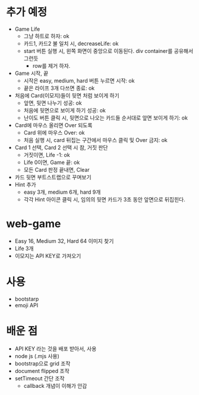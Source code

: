 # 추가 예정
  - Game Life
    - 그냥 하트로 하자: ok
    - 카드1, 카드2 불 일치 시, decreaseLife: ok
    - start 버튼 실행 시, 왼쪽 화면이 중앙으로 이동된다. div container를 공유해서그런듯
      - row를 제거 하자.
  - Game 시작, 끝
    - 시작은 easy, medium, hard 버튼 누르면 시작: ok
    - 끝은 라이프 3개 다쓰면 종료: ok
  - 처음에 Card(이모지)들이 뒷면 처럼 보이게 하기
    - 앞면, 뒷면 나누기 성공: ok
    - 처음에 뒷면으로 보이게 하기 성공: ok
    - 난이도 버튼 클릭 시, 뒷면으로 나오는 카드들 순서대로 앞면 보이게 하기: ok
  - Card에 마우스 올리면 Over 되도록
    - Card 위에 마우스 Over: ok
    - 처음 실행 시, card 뒤집는 구간에서 마우스 클릭 및 Over 금지: ok
  - Card 1 선택, Card 2 선택 시 참, 거짓 판단
    - 거짓이면, Life -1: ok
    - Life 0이면, Game 끝: ok
    - 모든 Card 판정 끝내면, Clear
  - 카드 뒷면 부트스트랩으로 꾸며보기
  - Hint 추가
    - easy 3개, medium 6개, hard 9개
    - 각각 Hint 아이콘 클릭 시, 임의의 뒷면 카드가 3초 동안 앞면으로 뒤집힌다.
    
# web-game
  - Easy 16, Medium 32, Hard 64 이미지 찾기
  - Life 3개
  - 이모지는 API KEY로 가져오기

# 사용
  - bootstarp
  - emoji API

# 배운 점
  - API KEY 라는 것을 배포 받아서, 사용
  - node js (.mjs 사용)
  - bootstrap으로 grid 조작
  - document flipped 조작
  - setTimeout 간단 조작
    - callback 개념이 이해가 안감
